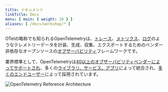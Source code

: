 ```yaml
---
title: ドキュメント
linkTitle: Docs
menu: { main: { weight: 10 } }
aliases: [ /docs/workshop/* ]
---
```


OTelの略称でも知られるOpenTelemetryは、[トレース](concepts/signals/traces/)、[メトリクス](concepts/signals/metrics/)、[ログ](concepts/signals/logs/)のようなテレメトリーデータを計装、生成、収集、エクスポートするためのベンダー非依存なオープンソースの[オブザーバビリティ](concepts/observability-primer/#what-is-observability)フレームワークです。

業界標準として、OpenTelemetryは[40以上のオブザーバビリティベンダーによってサポートされ](/ecosystem/vendors/)、多くの[ライブラリ、サービス、アプリ](/ecosystem/integrations/)によって統合され、[多くのエンドユーザー](/ecosystem/adopters/)によって採用されています。

![OpenTelemetry Reference Architecture](/img/otel-diagram.svg)
